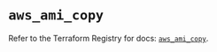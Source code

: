 # `aws_ami_copy`

Refer to the Terraform Registry for docs: [`aws_ami_copy`](https://registry.terraform.io/providers/hashicorp/aws/5.70.0/docs/resources/ami_copy).
